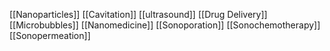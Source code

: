 [[Nanoparticles]]
[[Cavitation]]
[[ultrasound]]
[[Drug Delivery]]
[[Microbubbles]]
[[Nanomedicine]]
[[Sonoporation]]
[[Sonochemotherapy]]
[[Sonopermeation]]
